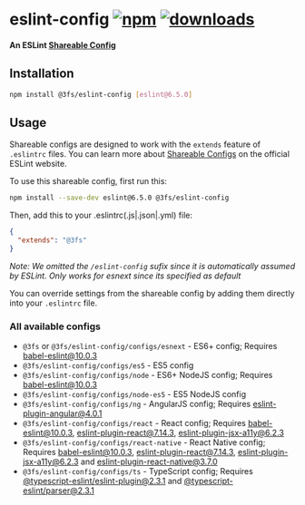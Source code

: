 # eslint-config [![npm][npm-image]][npm-url] [![downloads][downloads-image]][downloads-url]

#### An ESLint [Shareable Config][shareable-configs-url]

## Installation

```sh
npm install @3fs/eslint-config [eslint@6.5.0]
```

## Usage

Shareable configs are designed to work with the `extends` feature of `.eslintrc` files.
You can learn more about
[Shareable Configs][shareable-configs-url] on the
official ESLint website.

To use this shareable config, first run this:

```sh
npm install --save-dev eslint@6.5.0 @3fs/eslint-config
```

Then, add this to your .eslintrc(.js|.json|.yml) file:

```json
{
  "extends": "@3fs"
}
```

*Note: We omitted the `/eslint-config` sufix since it is automatically assumed by ESLint. Only works for esnext since its specified as default*

You can override settings from the shareable config by adding them directly into your
`.eslintrc` file.

### All available configs

* `@3fs` or `@3fs/eslint-config/configs/esnext` - ES6+ config; Requires [babel-eslint@10.0.3][babel-eslint]
* `@3fs/eslint-config/configs/es5` - ES5 config
* `@3fs/eslint-config/configs/node` - ES6+ NodeJS config; Requires [babel-eslint@10.0.3][babel-eslint]
* `@3fs/eslint-config/configs/node-es5` - ES5 NodeJS config
* `@3fs/eslint-config/configs/ng` - AngularJS config; Requires [eslint-plugin-angular@4.0.1][eslint-plugin-angular]
* `@3fs/eslint-config/configs/react` - React config; Requires [babel-eslint@10.0.3][babel-eslint], [eslint-plugin-react@7.14.3][eslint-plugin-react], [eslint-plugin-jsx-a11y@6.2.3][eslint-plugin-jsx-a11y]
* `@3fs/eslint-config/configs/react-native` - React Native config; Requires [babel-eslint@10.0.3][babel-eslint], [eslint-plugin-react@7.14.3][eslint-plugin-react], [eslint-plugin-jsx-a11y@6.2.3][eslint-plugin-jsx-a11y] and [eslint-plugin-react-native@3.7.0][eslint-plugin-react-native]
* `@3fs/eslint-config/configs/ts` - TypeScript config; Requires [@typescript-eslint/eslint-plugin@2.3.1][@typescript-eslint/eslint-plugin] and [@typescript-eslint/parser@2.3.1][@typescript-eslint/parser]



[//]: # (URLs)

[//]: # (main)

[npm-image]: https://img.shields.io/npm/v/@3fs/eslint-config.svg
[npm-url]: https://npmjs.org/package/@3fs/eslint-config
[downloads-image]: https://img.shields.io/npm/dm/@3fs/eslint-config.svg
[downloads-url]: https://npmjs.org/package/@3fs/eslint-config
[shareable-configs-url]: http://eslint.org/docs/developer-guide/shareable-configs

[//]: # (other)

[babel-eslint]: https://www.npmjs.com/package/babel-eslint
[eslint-plugin-angular]: https://www.npmjs.com/package/eslint-plugin-angular
[eslint-plugin-react]: https://www.npmjs.com/package/eslint-plugin-react
[eslint-plugin-jsx-a11y]: https://www.npmjs.com/package/eslint-plugin-jsx-a11y
[@typescript-eslint/parser]: https://www.npmjs.com/package/@typescript-eslint/parser
[@typescript-eslint/eslint-plugin]: https://www.npmjs.com/package/@typescript-eslint/eslint-plugin
[eslint-plugin-react-native]: https://www.npmjs.com/package/eslint-plugin-react-native

